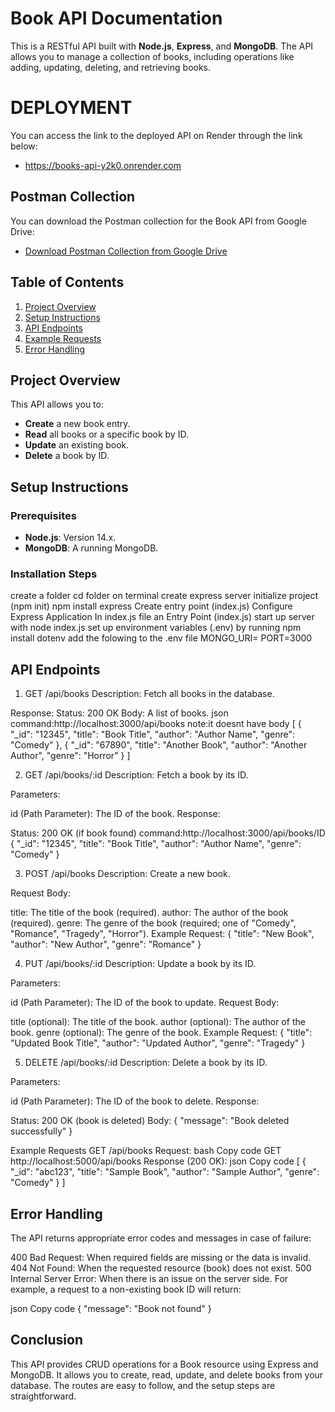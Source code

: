 # Book API Documentation

This is a RESTful API built with **Node.js**, **Express**, and **MongoDB**. The API allows you to manage a collection of books, including operations like adding, updating, deleting, and retrieving books.

# DEPLOYMENT #
You can access the link to the deployed API on Render through the link below:

- https://books-api-y2k0.onrender.com

## Postman Collection

You can download the Postman collection for the Book API from Google Drive:
- [Download Postman Collection from Google Drive](https://drive.google.com/file/d/1clJG0qFYGgWx-BWdwkPqkLIkhbYHIR2b/view?usp=sharing)

## Table of Contents
1. [Project Overview](#project-overview)
2. [Setup Instructions](#setup-instructions)
3. [API Endpoints](#api-endpoints)
4. [Example Requests](#example-requests)
5. [Error Handling](#error-handling)

## Project Overview
This API allows you to:
- **Create** a new book entry.
- **Read** all books or a specific book by ID.
- **Update** an existing book.
- **Delete** a book by ID.

## Setup Instructions

### Prerequisites
- **Node.js**: Version 14.x.
- **MongoDB**: A running MongoDB.

### Installation Steps

   create a folder
   cd folder on terminal
   create express server
   initialize project (npm init)
npm install express
Create entry point (index.js) 
Configure Express Application In index.js file an Entry Point (index.js) 
 start up server with node index.js
 set up environment variables (.env) by running npm install dotenv
 add the folowing to the .env file 
 MONGO_URI=
PORT=3000

## API Endpoints
1. GET /api/books
Description: Fetch all books in the database.

Response:
Status: 200 OK
Body: A list of books.
json
command:http://localhost:3000/api/books
note:it doesnt have body
[
  {
    "_id": "12345",
    "title": "Book Title",
    "author": "Author Name",
    "genre": "Comedy"
  },
  {
    "_id": "67890",
    "title": "Another Book",
    "author": "Another Author",
    "genre": "Horror"
  }
]

2. GET /api/books/:id
Description: Fetch a book by its ID.

Parameters:

id (Path Parameter): The ID of the book.
Response:

Status: 200 OK (if book found)
command:http://localhost:3000/api/books/ID
{
  "_id": "12345",
  "title": "Book Title",
  "author": "Author Name",
  "genre": "Comedy"
}

3. POST /api/books
Description: Create a new book.

Request Body:

title: The title of the book (required).
author: The author of the book (required).
genre: The genre of the book (required; one of "Comedy", "Romance", "Tragedy", "Horror").
Example Request:
{
  "title": "New Book",
  "author": "New Author",
  "genre": "Romance"
}

4. PUT /api/books/:id
Description: Update a book by its ID.

Parameters:

id (Path Parameter): The ID of the book to update.
Request Body:

title (optional): The title of the book.
author (optional): The author of the book.
genre (optional): The genre of the book.
Example Request:
{
  "title": "Updated Book Title",
  "author": "Updated Author",
  "genre": "Tragedy"
}

5. DELETE /api/books/:id
Description: Delete a book by its ID.

Parameters:

id (Path Parameter): The ID of the book to delete.
Response:

Status: 200 OK (book is deleted)
Body: { "message": "Book deleted successfully" }

Example Requests
GET /api/books
Request:
bash
Copy code
GET http://localhost:5000/api/books
Response (200 OK):
json
Copy code
[
  {
    "_id": "abc123",
    "title": "Sample Book",
    "author": "Sample Author",
    "genre": "Comedy"
  }
]


## Error Handling
The API returns appropriate error codes and messages in case of failure:

400 Bad Request: When required fields are missing or the data is invalid.
404 Not Found: When the requested resource (book) does not exist.
500 Internal Server Error: When there is an issue on the server side.
For example, a request to a non-existing book ID will return:

json
Copy code
{
  "message": "Book not found"
}


## Conclusion
This API provides CRUD operations for a Book resource using Express and MongoDB. It allows you to create, read, update, and delete books from your database. The routes are easy to follow, and the setup steps are straightforward.